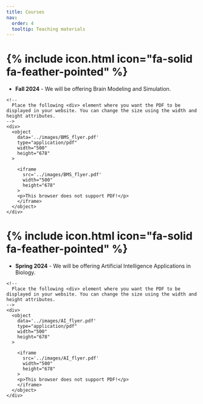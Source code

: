 ```yaml
---
title: Courses
nav:
  order: 4
  tooltip: Teaching materials
---
```


# {% include icon.html icon="fa-solid fa-feather-pointed" %}
<ul>
<li><b>Fall 2024</b> - We will be offering Brain Modeling and Simulation. </li>
</ul>

<html>
  <head>
    <title>PDF Viewer</title>
  </head>
  <body>

    <!--
      Place the following <div> element where you want the PDF to be displayed in your website. You can change the size using the width and height attributes.
    -->
    <div>
      <object
        data='../images/BMS_flyer.pdf'
        type="application/pdf"
        width="500"
        height="678"
      >

        <iframe
          src='../images/BMS_flyer.pdf'
          width="500"
          height="678"
        >
        <p>This browser does not support PDF!</p>
        </iframe>
      </object>
    </div>

  </body>
</html>

# {% include icon.html icon="fa-solid fa-feather-pointed" %}
<ul>
<li><b>Spring 2024</b> - We will be offering Artificial Intelligence Applications in Biology. </li>
</ul>

<html>
  <head>
    <title>PDF Viewer</title>
  </head>
  <body>

    <!--
      Place the following <div> element where you want the PDF to be displayed in your website. You can change the size using the width and height attributes.
    -->
    <div>
      <object
        data='../images/AI_flyer.pdf'
        type="application/pdf"
        width="500"
        height="678"
      >

        <iframe
          src='../images/AI_flyer.pdf'
          width="500"
          height="678"
        >
        <p>This browser does not support PDF!</p>
        </iframe>
      </object>
    </div>

  </body>
</html>

